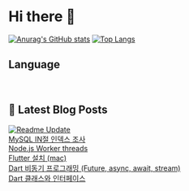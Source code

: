# Hi there 👋

[![Anurag's GitHub stats](https://github-readme-stats.vercel.app/api?username=fullth)](https://github.com/anuraghazra/github-readme-stats)
[![Top Langs](https://github-readme-stats.vercel.app/api/top-langs/?username=fullth&layout=compact&hide=r,jupyter%20notebook,c%23&exclude_repo=roharui.github.io)](https://github.com/anuraghazra/github-readme-stats)

## Language

<p>
  <img alt="" src= "https://img.shields.io/badge/Node.js-339933?style=flat-square&logo=Node.js&logoColor=green"/>
  <img alt="" src= "https://img.shields.io/badge/TypeScript-black?logo=typescript&logoColor=blue"/>
  <img alt="" src= "https://img.shields.io/badge/JavaScript-F7DF1E?style=flat-square&logo=JavaScript&logoColor=white"/> 
</p>

## 📕 Latest Blog Posts
[![Readme Update](https://github.com/fullth/fullth/actions/workflows/main.yml/badge.svg)](https://github.com/fullth/fullth/actions/workflows/main.yml)</br>
<a href=https://fullth.tistory.com/entry/MySQL-IN%EC%A0%88-%EC%9D%B8%EB%8D%B1%EC%8A%A4-%EC%A1%B0%EC%82%AC>MySQL IN절 인덱스 조사</a></br><a href=https://fullth.tistory.com/entry/Nodejs-Worker-threads>Node.js Worker threads</a></br><a href=https://fullth.tistory.com/entry/Flutter-%EC%84%A4%EC%B9%98-mac>Flutter 설치 (mac)</a></br><a href=https://fullth.tistory.com/entry/Dart-%EB%B9%84%EB%8F%99%EA%B8%B0-%ED%94%84%EB%A1%9C%EA%B7%B8%EB%9E%98%EB%B0%8D-Future-async-await>Dart 비동기 프로그래밍 (Future, async, await, stream)</a></br><a href=https://fullth.tistory.com/entry/Dart-Class>Dart 클래스와 인터페이스</a></br>